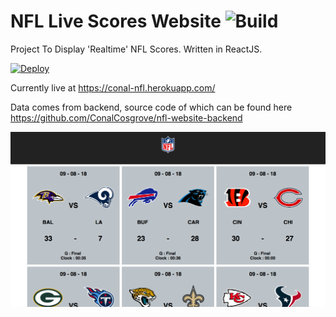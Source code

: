 # NFL Live Scores Website ![Build](https://travis-ci.org/ConalCosgrove/react-nfl-website.svg?branch=master)
Project To Display 'Realtime' NFL Scores. Written in ReactJS.

[![Deploy](https://www.herokucdn.com/deploy/button.svg)](https://heroku.com/deploy)

Currently live at https://conal-nfl.herokuapp.com/

Data comes from backend, source code of which can be found here https://github.com/ConalCosgrove/nfl-website-backend

![Screenshot](https://github.com/ConalCosgrove/react-nfl-website/blob/master/screenshots/sc1.png "Logo Title Text 1")
